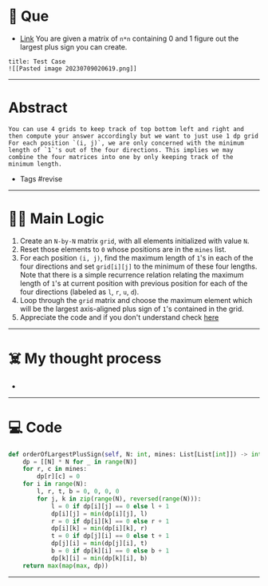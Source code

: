 # 🧩 Que
- [Link](https://leetcode.com/problems/largest-plus-sign/)
You are given a matrix of `n*n` containing 0 and 1 figure out the largest plus sign you can create.
```ad-question
title: Test Case
![[Pasted image 20230709020619.png]]
```

---
# Abstract
```ad-abstract
You can use 4 grids to keep track of top bottom left and right and then compute your answer accordingly but we want to just use 1 dp grid
For each position `(i, j)`, we are only concerned with the minimum length of `1`'s out of the four directions. This implies we may combine the four matrices into one by only keeping track of the minimum length.
```

- Tags #revise 
--- 
# 🕵️‍♂️ Main Logic
1. Create an `N-by-N` matrix `grid`, with all elements initialized with value `N`.
2. Reset those elements to `0` whose positions are in the `mines` list.
3. For each position `(i, j)`, find the maximum length of `1`'s in each of the four directions and set `grid[i][j]` to the minimum of these four lengths. Note that there is a simple recurrence relation relating the maximum length of `1`'s at current position with previous position for each of the four directions (labeled as `l`, `r`, `u`, `d`).
4. Loop through the `grid` matrix and choose the maximum element which will be the largest axis-aligned plus sign of `1`'s contained in the grid.
5. Appreciate the code and if you don't understand check [here](https://leetcode.com/problems/largest-plus-sign/solutions/113314/java-c-python-o-n-2-solution-using-only-one-grid-matrix/)
---
# ☠️ My thought process
- 
---

# 💻 Code
```python
def orderOfLargestPlusSign(self, N: int, mines: List[List[int]]) -> int:
	dp = [[N] * N for _ in range(N)]
	for r, c in mines:
		dp[r][c] = 0
	for i in range(N):
		l, r, t, b = 0, 0, 0, 0
		for j, k in zip(range(N), reversed(range(N))):
			l = 0 if dp[i][j] == 0 else l + 1
			dp[i][j] = min(dp[i][j], l)
			r = 0 if dp[i][k] == 0 else r + 1
			dp[i][k] = min(dp[i][k], r)
			t = 0 if dp[j][i] == 0 else t + 1
			dp[j][i] = min(dp[j][i], t)
			b = 0 if dp[k][i] == 0 else b + 1
			dp[k][i] = min(dp[k][i], b)
	return max(map(max, dp))
```
---
